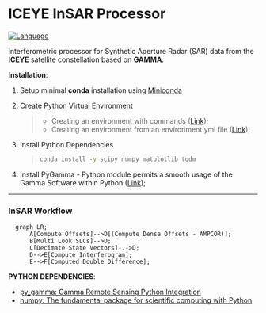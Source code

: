 # ICEYE InSAR Processor

[![Language][]][1]

Interferometric processor for Synthetic Aperture Radar (SAR) data from the **[ICEYE][]**
satellite constellation based on **[GAMMA][]**.

**Installation**:

1. Setup minimal **conda** installation using [Miniconda][]

2. Create Python Virtual Environment

    > -   Creating an environment with commands ([Link][]);
    > -   Creating an environment from an environment.yml file
    >     ([Link][2]);

3. Install Python Dependencies

    > ``` bash
    > conda install -y scipy numpy matplotlib tqdm
    > ```

4. Install PyGamma - Python module permits a smooth usage of the Gamma
    Software within Python ([Link][3]);

---
### InSAR Workflow
```mermaid
  graph LR;
      A[Compute Offsets]-->D[(Compute Dense Offsets - AMPCOR)];
      B[Multi Look SLCs]-->D;
      C[Decimate State Vectors]-.->D;
      D-->E[Compute Interferogram];
      E-->F[Computed Double Difference];

```

**PYTHON DEPENDENCIES**:  
-   [py_gamma: Gamma Remote Sensing Python
    Integration][]
-   [numpy: The fundamental package for scientific computing with
    Python][]

  [Language]: https://img.shields.io/badge/python%20-3.7%2B-brightgreen
  [1]: ..%20image::%20https://www.python.org/
  [ICEYE]: ..%20image::%20https://www.iceye.com/
  [GAMMA]: ..%20image::%20https://www.gammasoftware.com/
  [Miniconda]: https://docs.conda.io/en/latest/miniconda.html
  [Link]: https://docs.conda.io/projects/conda/en/latest/user-guide/tasks/manage-environments.html#creating-an-environment-with-commands
  [2]: https://docs.conda.io/projects/conda/en/latest/user-guide/tasks/manage-environments.html#creating-an-environment-from-an-environment-yml-file
  [3]: https://gamma-rs.ch/uploads/media/upgrades_info_20210701.pdf
  [numpy: The fundamental package for scientific computing with Python]: https://numpy.org
  [py_gamma: Gamma Remote Sensing Python Integration]: http://www.gammasoftware.com/

